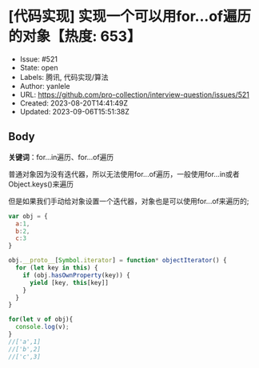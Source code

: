 # [代码实现] 实现一个可以用for...of遍历的对象【热度: 653】

- Issue: #521
- State: open
- Labels: 腾讯, 代码实现/算法
- Author: yanlele
- URL: https://github.com/pro-collection/interview-question/issues/521
- Created: 2023-08-20T14:41:49Z
- Updated: 2023-09-06T15:51:38Z

## Body

**关键词**：for...in遍历、for...of遍历

普通对象因为没有迭代器，所以无法使用for...of遍历，一般使用for...in或者Object.keys()来遍历

但是如果我们手动给对象设置一个迭代器，对象也是可以使用for...of来遍历的;

```js
var obj = {
  a:1,
  b:2,
  c:3
}

obj.__proto__[Symbol.iterator] = function* objectIterator() {
  for (let key in this) {
    if (obj.hasOwnProperty(key)) {
      yield [key, this[key]]
    }
  }
}

for(let v of obj){
  console.log(v);
}
//['a',1]
//['b',2]
//['c',3]
```


